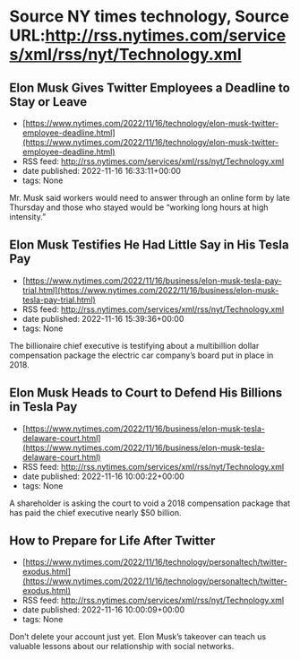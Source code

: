 # Source NY times technology, Source URL:http://rss.nytimes.com/services/xml/rss/nyt/Technology.xml

## Elon Musk Gives Twitter Employees a Deadline to Stay or Leave
 - [https://www.nytimes.com/2022/11/16/technology/elon-musk-twitter-employee-deadline.html](https://www.nytimes.com/2022/11/16/technology/elon-musk-twitter-employee-deadline.html)
 - RSS feed: http://rss.nytimes.com/services/xml/rss/nyt/Technology.xml
 - date published: 2022-11-16 16:33:11+00:00
 - tags: None

Mr. Musk said workers would need to answer through an online form by late Thursday and those who stayed would be “working long hours at high intensity.”

## Elon Musk Testifies He Had Little Say in His Tesla Pay
 - [https://www.nytimes.com/2022/11/16/business/elon-musk-tesla-pay-trial.html](https://www.nytimes.com/2022/11/16/business/elon-musk-tesla-pay-trial.html)
 - RSS feed: http://rss.nytimes.com/services/xml/rss/nyt/Technology.xml
 - date published: 2022-11-16 15:39:36+00:00
 - tags: None

The billionaire chief executive is testifying about a multibillion dollar compensation package the electric car company’s board put in place in 2018.

## Elon Musk Heads to Court to Defend His Billions in Tesla Pay
 - [https://www.nytimes.com/2022/11/16/business/elon-musk-tesla-delaware-court.html](https://www.nytimes.com/2022/11/16/business/elon-musk-tesla-delaware-court.html)
 - RSS feed: http://rss.nytimes.com/services/xml/rss/nyt/Technology.xml
 - date published: 2022-11-16 10:00:22+00:00
 - tags: None

A shareholder is asking the court to void a 2018 compensation package that has paid the chief executive nearly $50 billion.

## How to Prepare for Life After Twitter
 - [https://www.nytimes.com/2022/11/16/technology/personaltech/twitter-exodus.html](https://www.nytimes.com/2022/11/16/technology/personaltech/twitter-exodus.html)
 - RSS feed: http://rss.nytimes.com/services/xml/rss/nyt/Technology.xml
 - date published: 2022-11-16 10:00:09+00:00
 - tags: None

Don’t delete your account just yet. Elon Musk’s takeover can teach us valuable lessons about our relationship with social networks.

